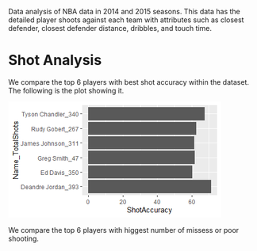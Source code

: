 Data analysis of NBA data in 2014 and 2015 seasons. This data has the detailed player shoots against each team with attributes such as closest defender, closest defender distance, dribbles, and touch time.

# Shot Analysis

We compare the top 6 players with best shot accuracy within the dataset. The following is the plot showing it.

<!-- ![Image of Yaktocat](https://octodex.github.com/images/yaktocat.png) -->
![Shot Accuracy](Images/shot_accuracy.png)

We compare the top 6 players with higgest number of missess or poor shooting.


